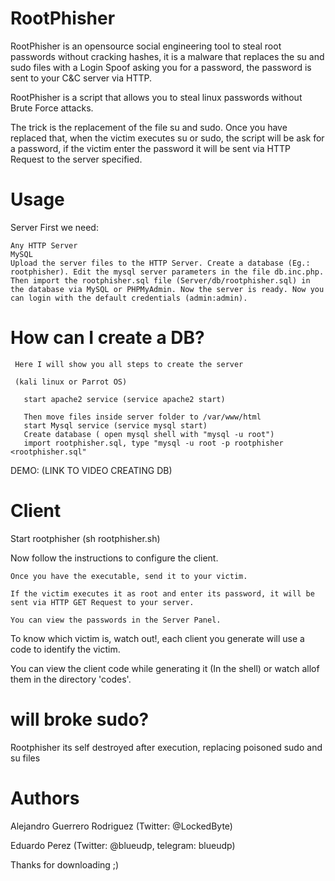 
# RootPhisher
RootPhisher is an opensource social engineering tool to steal root passwords without cracking hashes, it is a malware that replaces the su and sudo files with a Login Spoof asking you for a password, the password is sent to your C&C server via HTTP.

RootPhisher is a script that allows you to steal linux passwords without Brute Force attacks.

The trick is the replacement of the file su and sudo. Once you have replaced that, when the victim executes su or sudo, the script will be ask for a password, if the victim enter the password it will be sent via HTTP Request to the server specified.

# Usage
Server
 First we need:

    Any HTTP Server
    MySQL
    Upload the server files to the HTTP Server. Create a database (Eg.: rootphisher). Edit the mysql server parameters in the file db.inc.php. Then import the rootphisher.sql file (Server/db/rootphisher.sql) in the database via MySQL or PHPMyAdmin. Now the server is ready. Now you can login with the default credentials (admin:admin).
    
# How can I create a DB?
   
     Here I will show you all steps to create the server
      
     (kali linux or Parrot OS)
   
       start apache2 service (service apache2 start)
              
       Then move files inside server folder to /var/www/html
       start Mysql service (service mysql start)
       Create database ( open mysql shell with "mysql -u root")
       import rootphisher.sql, type "mysql -u root -p rootphisher <rootphisher.sql"
   DEMO:
     (LINK TO VIDEO CREATING DB)
           

# Client
Start rootphisher (sh rootphisher.sh)

Now follow the instructions to configure the client.

    Once you have the executable, send it to your victim.

    If the victim executes it as root and enter its password, it will be sent via HTTP GET Request to your server.

    You can view the passwords in the Server Panel.

To know which victim is, watch out!, each client you generate will use a code to identify the victim.

You can view the client code while generating it (In the shell) or watch allof them in the directory 'codes'.

# will broke sudo?
Rootphisher its self destroyed after execution, replacing poisoned sudo and su files

# Authors
Alejandro Guerrero Rodriguez (Twitter: @LockedByte)

Eduardo Perez (Twitter: @blueudp, telegram: blueudp)


Thanks for downloading ;)
